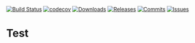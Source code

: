 [![Build Status](https://travis-ci.org/paprickar/ifconfig.svg?branch=master)](https://travis-ci.org/paprickar/ifconfig)
[![codecov](https://codecov.io/gh/paprickar/ifconfig/branch/master/graph/badge.svg)](https://codecov.io/gh/paprickar/ifconfig)
[![Downloads](https://img.shields.io/github/downloads/paprickar/ifconfig/total.svg)](https://github.com/paprickar/ifconfig)
[![Releases](https://img.shields.io/github/release/paprickar/ifconfig/total.svg)](https://github.com/paprickar/ifconfig)
[![Commits](https://img.shields.io/github/commits/paprickar/ifconfig/total.svg)](https://github.com/paprickar/ifconfig)
[![Issues](https://img.shields.io/github/issues/paprickar/ifconfig/total.svg)](https://github.com/paprickar/ifconfig)

# Test
